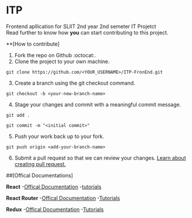 # ITP 

Frontend apllication for SLIIT 2nd year 2nd semeter IT Projetct<br>
Read further to know how **you** can start contributing to this project.

**[How to contribute]

1. Fork the repo on Github :octocat:.
2. Clone the project to your own machine. <br>

```
git clone https://github.com/<YOUR_USERNAME>/ITP-FronEnd.git
```

3. Create a branch using the git checkout command.

```
git checkout -b <your-new-branch-name>
```

4. Stage your changes and commit with a meaningful commit message.

```
git add .
```

```
git commit -m "<initial commit>"
```

5. Push your work back up to your fork. <br>

```
git push origin <add-your-branch-name>
```

6. Submit a pull request so that we can review your changes.
   [Learn about creating pull request.](https://docs.github.com/en/github/collaborating-with-pull-requests/proposing-changes-to-your-work-with-pull-requests/creating-a-pull-request)

##[Offical Documentations]

**React**
-[Offical Documentation](https://reactjs.org/docs/getting-started.html)
-[tutorials](https://www.youtube.com/results?search_query=react+tutorial+for+beginners)

**React Router**
-[Offical Documentation](https://redux.js.org/introduction/getting-started)
-[Tutorials](https://www.youtube.com/results?search_query=react+router+tutorial+for+beginners)

**Redux**
-[Offical Documentation](https://redux.js.org/introduction/getting-started)
-[Tutorials](https://www.youtube.com/results?search_query=redux+tutorial+for+beginners)
